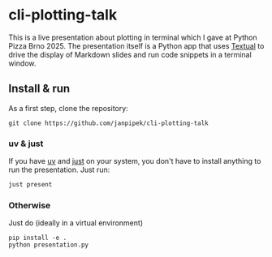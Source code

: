 # cli-plotting-talk

This is a live presentation about plotting in terminal which I gave at Python Pizza Brno 2025.
The presentation itself is a Python app that uses [Textual]() to drive the display
of Markdown slides and run code snippets in a terminal window.

## Install & run

As a first step, clone the repository:

```
git clone https://github.com/janpipek/cli-plotting-talk
```

### uv & just

If you have [uv]() and [just]() on your system, you don't have to install anything to run the presentation.
Just run:

```sh
just present
```

### Otherwise

Just do (ideally in a virtual environment)

```
pip install -e .
python presentation.py
```
